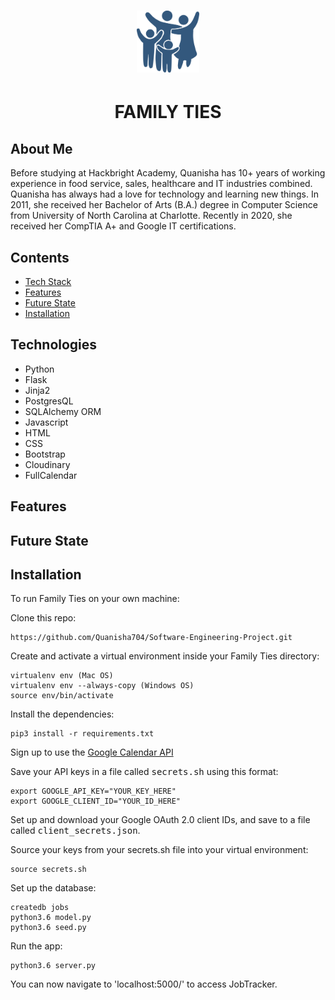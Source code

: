 # <center><img src="static/images/family.png" width="20%" alt="FamilyTies"></center> 
# <center><strong>FAMILY TIES</strong></center>


## About Me
Before studying at Hackbright Academy, Quanisha has 10+ years of working experience in food service, sales, healthcare and IT industries combined. Quanisha has always had a love for technology and learning new things. In 2011, she received her Bachelor of Arts (B.A.) degree in Computer Science from University of North Carolina at Charlotte. Recently in 2020, she received her CompTIA A+ and Google IT certifications.



## Contents
* [Tech Stack](#tech-stack)
* [Features](#features)
* [Future State](#future)
* [Installation](#installation)


## <a name="tech-stack"></a>Technologies
* Python
* Flask
* Jinja2
* PostgresQL
* SQLAlchemy ORM
* Javascript
* HTML
* CSS
* Bootstrap
* Cloudinary
* FullCalendar

## <a name="features"></a>Features

## <a name="future"></a>Future State

## <a name="installation"></a>Installation
To run Family Ties on your own machine:

Clone this repo:
```
https://github.com/Quanisha704/Software-Engineering-Project.git
```

Create and activate a virtual environment inside your Family Ties directory:
```
virtualenv env (Mac OS)
virtualenv env --always-copy (Windows OS)
source env/bin/activate
```

Install the dependencies:
```
pip3 install -r requirements.txt
```

Sign up to use the [Google Calendar API](https://developers.google.com/calendar/)

Save your API keys in a file called <kbd>secrets.sh</kbd> using this format:

```
export GOOGLE_API_KEY="YOUR_KEY_HERE"
export GOOGLE_CLIENT_ID="YOUR_ID_HERE"
```

Set up and download your Google OAuth 2.0 client IDs, and save to a file called <kbd>client_secrets.json</kbd>.

Source your keys from your secrets.sh file into your virtual environment:

```
source secrets.sh
```

Set up the database:

```
createdb jobs
python3.6 model.py
python3.6 seed.py
```

Run the app:

```
python3.6 server.py
```

You can now navigate to 'localhost:5000/' to access JobTracker.


